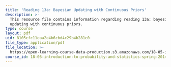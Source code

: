 ```yaml
---
title: 'Reading 13a: Bayesian Updating with Continuous Priors'
description: >-
  This resource file contains information regarding reading 13a: bayesian
  updating with continuous priors.
type: course
layout: pdf
uid: 8105cfc11eaa2e4b6cbd4c29b4b281c0
file_type: application/pdf
file_location: >-
  https://open-learning-course-data-production.s3.amazonaws.com/18-05-introduction-to-probability-and-statistics-spring-2014/8105cfc11eaa2e4b6cbd4c29b4b281c0_MIT18_05S14_Reading13a.pdf
course_id: 18-05-introduction-to-probability-and-statistics-spring-2014
---
```

